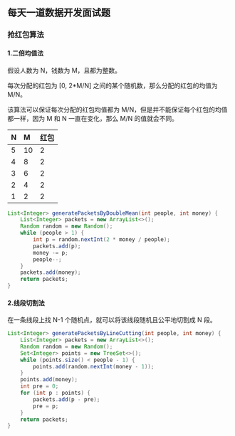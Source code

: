 ## 每天一道数据开发面试题

### 抢红包算法

#### 1.二倍均值法

假设人数为 N，钱数为 M，且都为整数。

每次分配的红包为 [0, 2*M/N] 之间的某个随机数，那么分配的红包的均值为 M/N。

该算法可以保证每次分配的红包均值都为 M/N，但是并不能保证每个红包的均值都一样，因为 M 和 N 一直在变化，那么 M/N 的值就会不同。

| N    | M    | 红包 |
| :--- | :--- | :--- |
| 5    | 10   | 2    |
| 4    | 8    | 2    |
| 3    | 6    | 2    |
| 2    | 4    | 2    |
| 1    | 2    | 2    |

```java
List<Integer> generatePacketsByDoubleMean(int people, int money) {
    List<Integer> packets = new ArrayList<>();
    Random random = new Random();
    while (people > 1) {
        int p = random.nextInt(2 * money / people);
        packets.add(p);
        money -= p;
        people--;
    }
    packets.add(money);
    return packets;
}
```

#### 2.线段切割法

在一条线段上找 N-1 个随机点，就可以将该线段随机且公平地切割成 N 段。

```java
List<Integer> generatePacketsByLineCutting(int people, int money) {
    List<Integer> packets = new ArrayList<>();
    Random random = new Random();
    Set<Integer> points = new TreeSet<>();
    while (points.size() < people - 1) {
        points.add(random.nextInt(money - 1));
    }
    points.add(money);
    int pre = 0;
    for (int p : points) {
        packets.add(p - pre);
        pre = p;
    }
    return packets;
}
```